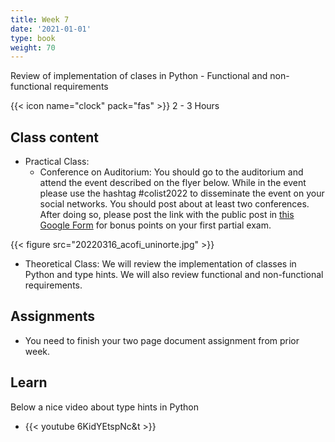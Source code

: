 ```yaml
---
title: Week 7
date: '2021-01-01'
type: book
weight: 70
---
```


Review of implementation of clases in Python - Functional and non-functional requirements

<!--more-->

{{< icon name="clock" pack="fas" >}} 2 - 3 Hours

## Class content

- Practical Class:
    - Conference on Auditorium: You should go to the auditorium and attend the event described on the flyer below. While in the event please use the hashtag #colist2022 to disseminate the event on your social networks. You should post about at least two conferences. After doing so, please post the link with the public post in [this Google Form](https://forms.gle/e4xLRDNen1Ad9FAV7) for bonus points on your first partial exam. 

{{< figure src="20220316_acofi_uninorte.jpg" >}}

- Theoretical Class: We will review the implementation of classes in Python and type hints. We will also review functional and non-functional requirements. 

## Assignments

- You need to finish your two page document assignment from prior week.


## Learn

Below a nice video about type hints in Python

- {{< youtube 6KidYEtspNc&t >}}
